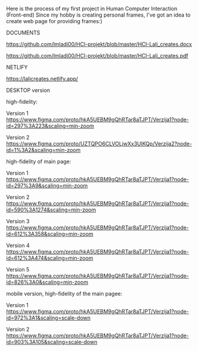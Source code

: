 Here is the process of my first project in Human Computer Interaction (Front-end)
Since my hobby is creating personal frames, I've got an idea to create web page for providing frames:)

DOCUMENTS

https://github.com/lmladi00/HCI-projekt/blob/master/HCI-Lali_creates.docx

https://github.com/lmladi00/HCI-projekt/blob/master/HCI-Lali_creates.pdf


NETLIFY

https://lalicreates.netlify.app/


DESKTOP version

high-fidelity:

Version 1
https://www.figma.com/proto/hkA5UEBM9gQhRTar8aTJPT/Verzija1?node-id=297%3A223&scaling=min-zoom

Version 2
https://www.figma.com/proto/UZTQPO6CLVOLjwXx3UlKQp/Verzija2?node-id=1%3A2&scaling=min-zoom



high-fidelity of main page:

Version 1
https://www.figma.com/proto/hkA5UEBM9gQhRTar8aTJPT/Verzija1?node-id=297%3A9&scaling=min-zoom

Version 2
https://www.figma.com/proto/hkA5UEBM9gQhRTar8aTJPT/Verzija1?node-id=590%3A1274&scaling=min-zoom

Version 3
https://www.figma.com/proto/hkA5UEBM9gQhRTar8aTJPT/Verzija1?node-id=612%3A358&scaling=min-zoom

Version 4
https://www.figma.com/proto/hkA5UEBM9gQhRTar8aTJPT/Verzija1?node-id=612%3A474&scaling=min-zoom

Version 5
https://www.figma.com/proto/hkA5UEBM9gQhRTar8aTJPT/Verzija1?node-id=826%3A0&scaling=min-zoom

mobile version, high-fidelity of the main pagee:

Version 1
https://www.figma.com/proto/hkA5UEBM9gQhRTar8aTJPT/Verzija1?node-id=972%3A1&scaling=scale-down

Version 2
https://www.figma.com/proto/hkA5UEBM9gQhRTar8aTJPT/Verzija1?node-id=903%3A105&scaling=scale-down
